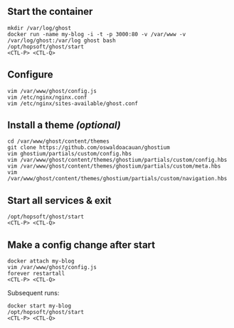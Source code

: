 ## Start the container

```
mkdir /var/log/ghost
docker run -name my-blog -i -t -p 3000:80 -v /var/www -v /var/log/ghost:/var/log ghost bash
/opt/hopsoft/ghost/start
<CTL-P> <CTL-Q>
```

## Configure

```
vim /var/www/ghost/config.js
vim /etc/nginx/nginx.conf
vim /etc/nginx/sites-available/ghost.conf
```

## Install a theme *(optional)*

```
cd /var/www/ghost/content/themes
git clone https://github.com/oswaldoacauan/ghostium
vim ghostium/partials/custom/config.hbs
vim /var/www/ghost/content/themes/ghostium/partials/custom/config.hbs
vim /var/www/ghost/content/themes/ghostium/partials/custom/meta.hbs
vim /var/www/ghost/content/themes/ghostium/partials/custom/navigation.hbs
```

## Start all services & exit

```
/opt/hopsoft/ghost/start
<CTL-P> <CTL-Q>
```

## Make a config change after start

```
docker attach my-blog
vim /var/www/ghost/config.js
forever restartall
<CTL-P> <CTL-Q>
```

Subsequent runs:

```
docker start my-blog
/opt/hopsoft/ghost/start
<CTL-P> <CTL-Q>
```

